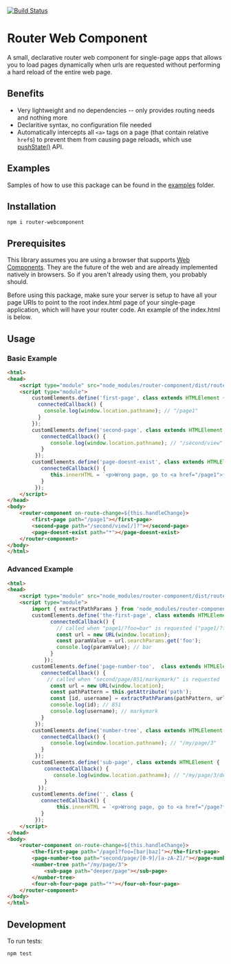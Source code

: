 [![Build Status](https://travis-ci.org/mkay581/router-js.svg?branch=master)](https://travis-ci.org/mkay581/router-js)

# Router Web Component

A small, declarative router web component for single-page apps that allows you to load pages dynamically when urls 
are requested without performing a hard reload of the entire web page.

## Benefits

* Very lightweight and no dependencies -- only provides routing needs and nothing more
* Declaritive syntax, no configuration file needed
* Automatically intercepts all `<a>` tags on a page (that contain relative `href`s) to prevent them from causing page
reloads, which use [pushState()](http://w3c.github.io/html/browsers.html#dom-history-pushstate) API.

## Examples

Samples of how to use this package can be found in the [examples](examples) folder.

## Installation

```
npm i router-webcomponent
```

## Prerequisites

This library assumes you are using a browser that supports [Web Components](https://www.webcomponents.org/introduction). 
They are the future of the web and are already implemented natively in browsers. So if you aren't already using them, 
you probably should. 

Before using this package, make sure your server is setup to have all your page URIs to point to the root index.html page of
your single-page application, which will have your router code. An example of the index.html is below.

## Usage

### Basic Example

```html
<html>
<head>
    <script type="module" src="node_modules/router-component/dist/router-component.js"></script>
    <script type="module">
        customElements.define('first-page', class extends HTMLElement {
          connectedCallback() {
            console.log(window.location.pathname); // "/page1"
          }
        }); 
        customElements.define('second-page', class extends HTMLElement {
           connectedCallback() {
              console.log(window.location.pathname); // "/second/view" OR "/second/view/"
           }
         }); 
        customElements.define('page-doesnt-exist', class extends HTMLElement {
           connectedCallback() {
              this.innerHTML = `<p>Wrong page, go to <a href="/page1">first page</a></p>`;
           }
         }); 
    </script>
</head>
<body>
    <router-component on-route-change=${this.handleChange}>
        <first-page path="/page1"></first-page>
        <second-page path="/second/view[/]?"></second-page>
        <page-doesnt-exist path="*"></page-doesnt-exist>
    </router-component>
</body>
</html>

```

### Advanced Example

```html
<html>
<head>
    <script type="module" src="node_modules/router-component/dist/router-component.js"></script>
    <script type="module">
        import { extractPathParams } from 'node_modules/router-component/dist/router-component.js'
        customElements.define('the-first-page', class extends HTMLElement {
              connectedCallback() {
                // called when "page1/?foo=bar" is requested ("page1/?foo=baz" would work too)
                const url = new URL(window.location);
                const paramValue = url.searchParams.get('foo');
                console.log(paramValue); // bar
              }
            }); 
        customElements.define('page-number-too',  class extends HTMLElement {
           connectedCallback() {
             // called when "second/page/851/markymark/" is requested
              const url = new URL(window.location);
              const pathPattern = this.getAttribute('path');
              const [id, username] = extractPathParams(pathPattern, url.href);
              console.log(id); // 851
              console.log(username); // markymark
           }
         }); 
        customElements.define('number-tree', class extends HTMLElement {
           connectedCallback() {
              console.log(window.location.pathname); // "/my/page/3"
           }
         }); 
        customElements.define('sub-page', class extends HTMLElement {
            connectedCallback() {
               console.log(window.location.pathname); // "/my/page/3/deeper/page"
            }
          }); 
        customElements.define('', class {
           connectedCallback() {
                this.innerHTML = `<p>Wrong page, go to <a href="/page?foo=bar">first page</a></p>`;
           }
         }); 
    </script>
</head>
<body>
    <router-component on-route-change=${this.handleChange}>
        <the-first-page path="/page1?foo=[bar|baz]"></the-first-page>
        <page-number-too path="second/page/[0-9]/[a-zA-Z]/"></page-number-too>
        <number-tree path="/my/page/3">
            <sub-page path="deeper/page"></sub-page>
        </number-tree>
        <four-oh-four-page path="*"></four-oh-four-page>
    </router-component>
</body>
</html>

```

## Development

To run tests:

```
npm test
```


